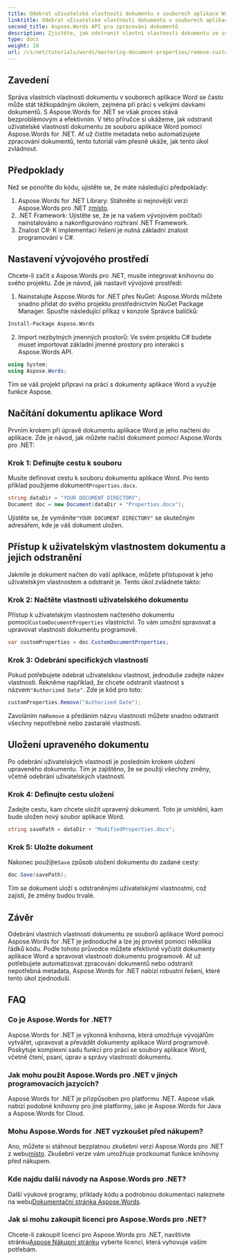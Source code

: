 ```yaml
---
title: Odebrat uživatelské vlastnosti dokumentu v souborech aplikace Word
linktitle: Odebrat uživatelské vlastnosti dokumentu v souborech aplikace Word
second_title: Aspose.Words API pro zpracování dokumentů
description: Zjistěte, jak odstranit vlastní vlastnosti dokumentu ze souborů aplikace Word pomocí Aspose.Words for .NET. Tento podrobný průvodce poskytuje podrobné pokyny k efektivnímu čištění metadat dokumentu, což šetří čas při správě dokumentů a automatizaci.
type: docs
weight: 10
url: /cs/net/tutorials/words/mastering-document-properties/remove-custom-document-properties-in-word-files/
---
```

## Zavedení

Správa vlastních vlastností dokumentu v souborech aplikace Word se často může stát těžkopádným úkolem, zejména při práci s velkými dávkami dokumentů. S Aspose.Words for .NET se však proces stává bezproblémovým a efektivním. V této příručce si ukážeme, jak odstranit uživatelské vlastnosti dokumentu ze souboru aplikace Word pomocí Aspose.Words for .NET. Ať už čistíte metadata nebo automatizujete zpracování dokumentů, tento tutoriál vám přesně ukáže, jak tento úkol zvládnout.

## Předpoklady

Než se ponoříte do kódu, ujistěte se, že máte následující předpoklady:

1.  Aspose.Words for .NET Library: Stáhněte si nejnovější verzi Aspose.Words pro .NET z[místo](https://releases.aspose.com/words/net/).
2. .NET Framework: Ujistěte se, že je na vašem vývojovém počítači nainstalováno a nakonfigurováno rozhraní .NET Framework.
3. Znalost C#: K implementaci řešení je nutná základní znalost programování v C#.

## Nastavení vývojového prostředí

Chcete-li začít s Aspose.Words pro .NET, musíte integrovat knihovnu do svého projektu. Zde je návod, jak nastavit vývojové prostředí:

1. Nainstalujte Aspose.Words for .NET přes NuGet:
   Aspose.Words můžete snadno přidat do svého projektu prostřednictvím NuGet Package Manager. Spusťte následující příkaz v konzole Správce balíčků:

```bash
Install-Package Aspose.Words
```

2. Import nezbytných jmenných prostorů:
   Ve svém projektu C# budete muset importovat základní jmenné prostory pro interakci s Aspose.Words API.
   
```csharp
using System;
using Aspose.Words;
```

Tím se váš projekt připraví na práci s dokumenty aplikace Word a využije funkce Aspose.

## Načítání dokumentu aplikace Word

Prvním krokem při úpravě dokumentu aplikace Word je jeho načtení do aplikace. Zde je návod, jak můžete načíst dokument pomocí Aspose.Words pro .NET:

### Krok 1: Definujte cestu k souboru

Musíte definovat cestu k souboru dokumentu aplikace Word. Pro tento příklad použijeme dokument`Properties.docx`.

```csharp
string dataDir = "YOUR DOCUMENT DIRECTORY";
Document doc = new Document(dataDir + "Properties.docx");
```

 Ujistěte se, že vyměníte`"YOUR DOCUMENT DIRECTORY"` se skutečným adresářem, kde je váš dokument uložen.

## Přístup k uživatelským vlastnostem dokumentu a jejich odstranění

Jakmile je dokument načten do vaší aplikace, můžete přistupovat k jeho uživatelským vlastnostem a odstranit je. Tento úkol zvládnete takto:

### Krok 2: Načtěte vlastnosti uživatelského dokumentu

 Přístup k uživatelským vlastnostem načteného dokumentu pomocí`CustomDocumentProperties` vlastnictví. To vám umožní spravovat a upravovat vlastnosti dokumentu programově.

```csharp
var customProperties = doc.CustomDocumentProperties;
```

### Krok 3: Odebrání specifických vlastností

 Pokud potřebujete odebrat uživatelskou vlastnost, jednoduše zadejte název vlastnosti. Řekněme například, že chcete odstranit vlastnost s názvem`"Authorized Date"`. Zde je kód pro toto:

```csharp
customProperties.Remove("Authorized Date");
```

 Zavoláním na`Remove` a předáním názvu vlastnosti můžete snadno odstranit všechny nepotřebné nebo zastaralé vlastnosti.

## Uložení upraveného dokumentu

Po odebrání uživatelských vlastností je posledním krokem uložení upraveného dokumentu. Tím je zajištěno, že se použijí všechny změny, včetně odebrání uživatelských vlastností.

### Krok 4: Definujte cestu uložení

Zadejte cestu, kam chcete uložit upravený dokument. Toto je umístění, kam bude uložen nový soubor aplikace Word.

```csharp
string savePath = dataDir + "ModifiedProperties.docx";
```

### Krok 5: Uložte dokument

 Nakonec použijte`Save` způsob uložení dokumentu do zadané cesty:

```csharp
doc.Save(savePath);
```

Tím se dokument uloží s odstraněnými uživatelskými vlastnostmi, což zajistí, že změny budou trvalé.

## Závěr

Odebrání vlastních vlastností dokumentu ze souborů aplikace Word pomocí Aspose.Words for .NET je jednoduché a lze jej provést pomocí několika řádků kódu. Podle tohoto průvodce můžete efektivně vyčistit dokumenty aplikace Word a spravovat vlastnosti dokumentu programově. Ať už potřebujete automatizovat zpracování dokumentů nebo odstranit nepotřebná metadata, Aspose.Words for .NET nabízí robustní řešení, které tento úkol zjednoduší.

## FAQ

### Co je Aspose.Words for .NET?

Aspose.Words for .NET je výkonná knihovna, která umožňuje vývojářům vytvářet, upravovat a převádět dokumenty aplikace Word programově. Poskytuje komplexní sadu funkcí pro práci se soubory aplikace Word, včetně čtení, psaní, úprav a správy vlastností dokumentu.

### Jak mohu použít Aspose.Words pro .NET v jiných programovacích jazycích?

Aspose.Words for .NET je přizpůsoben pro platformu .NET. Aspose však nabízí podobné knihovny pro jiné platformy, jako je Aspose.Words for Java a Aspose.Words for Cloud.

### Mohu Aspose.Words for .NET vyzkoušet před nákupem?

 Ano, můžete si stáhnout bezplatnou zkušební verzi Aspose.Words pro .NET z webu[místo](https://releases.aspose.com/). Zkušební verze vám umožňuje prozkoumat funkce knihovny před nákupem.

### Kde najdu další návody na Aspose.Words pro .NET?

 Další výukové programy, příklady kódu a podrobnou dokumentaci naleznete na webu[Dokumentační stránka Aspose.Words](https://reference.aspose.com/words/net/).

### Jak si mohu zakoupit licenci pro Aspose.Words pro .NET?

Chcete-li zakoupit licenci pro Aspose.Words pro .NET, navštivte stránku[Aspose Nákupní stránku](https://purchase.aspose.com/buy) vyberte licenci, která vyhovuje vašim potřebám.